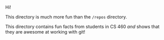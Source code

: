 Hi!

This directory is much more fun than the `/repos` directory.

This directory contains fun facts from students in CS 460 *and* shows that they are awesome at working with git!
